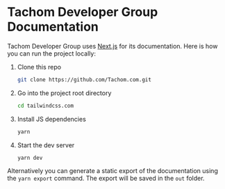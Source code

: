 # Tachom Developer Group  Documentation

Tachom Developer Group  uses [Next.js](https://nextjs.org/) for its documentation. Here is how you can run the project locally:

1. Clone this repo

    ```sh
    git clone https://github.com/Tachom.com.git
    ```

2. Go into the project root directory

    ```sh
    cd tailwindcss.com
    ```

3. Install JS dependencies

    ```sh
    yarn
    ```

4. Start the dev server

    ```sh
    yarn dev
    ```

Alternatively you can generate a static export of the documentation using the `yarn export` command. The export will be saved in the `out` folder.

